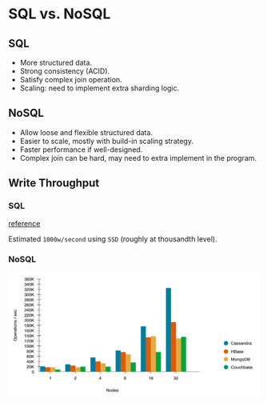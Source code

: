 # SQL vs. NoSQL

## SQL

- More structured data.
- Strong consistency (ACID).
- Satisfy complex join operation.
- Scaling: need to implement extra sharding logic.

## NoSQL

- Allow loose and flexible structured data.
- Easier to scale, mostly with build-in scaling strategy.
- Faster performance if well-designed.
- Complex join can be hard, may need to extra implement in the program.


## Write Throughput

### SQL
[reference](https://stackoverflow.com/questions/61407469/how-many-writes-per-second-to-a-mysql-server-can-i-reasonably-expect)

Estimated `1000w/second` using `SSD` (roughly at thousandth level).

### NoSQL

![img.png](nosql-ops.png)